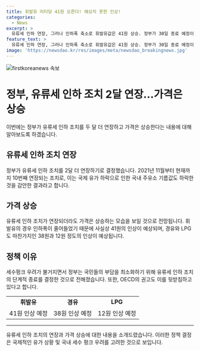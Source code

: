 ```yaml
---
title: 휘발유 리터당 41원 오른다! 예상치 못한 인상!
categories:
  - News
excerpt: >
  유류세 인하 연장, 그러나 인하폭 축소로 휘발유값은 41원 상승. 정부가 30일 종료 예정이던 유류세 인하 조치를 2달 더 연장했지만, 인하폭 축소로 실질적으로 기름값이 올라가게 될 전망이다. 휘발유는 205원에서 164원으로 41원, 경유와 LPG도 약 30원 상승할 것으로 예상되며, 세수 확보를 위한 조치라는 설명이 나왔다. OECD의 권고와 이어진 조치로 두 해 연속 대규모 세수 펑크 우려가 불거진 상황에서 나라살림을 보여주는 관리재정수지의 적자가 계속되고 있어 이는 필연적인 조치로 분석됩니다.
feature_text: >
  유류세 인하 연장, 그러나 인하폭 축소로 휘발유값은 41원 상승. 정부가 30일 종료 예정이던 유류세 인하 조치를 2달 더 연장했지만, 인하폭 축소로 실질적으로 기름값이 올라가게 될 전망이다. 휘발유는 205원에서 164원으로 41원, 경유와 LPG도 약 30원 상승할 것으로 예상되며, 세수 확보를 위한 조치라는 설명이 나왔다. OECD의 권고와 이어진 조치로 두 해 연속 대규모 세수 펑크 우려가 불거진 상황에서 나라살림을 보여주는 관리재정수지의 적자가 계속되고 있어 이는 필연적인 조치로 분석됩니다.
image: 'https://newsdao.kr/res/images/meta/newsdao_breakingnews.jpg'
---
```


<p><img src="https://newsdao.kr/res/images/meta/newsdao_breakingnews.jpg" alt="firstkoreanews 속보" /></p>

<h1>정부, 유류세 인하 조치 2달 연장…가격은 상승</h1>

<p data-ke-size="size16">이번에는 정부가 유류세 인하 조치를 두 달 더 연장하고 가격은 상승한다는 내용에 대해 알아보도록 하겠습니다.</p>

<h2>유류세 인하 조치 연장</h2>

<p data-ke-size="size16">정부가 유류세 인하 조치를 2달 더 연장하기로 결정했습니다. 2021년 11월부터 현재까지 10번째 연장되는 조치로, 이는 국제 유가 하락으로 인한 국내 주유소 기름값도 하락한 것을 감안한 결과라고 합니다.</p>

<h2>가격 상승</h2>

<p data-ke-size="size16">유류세 인하 조치가 연장되더라도 가격은 상승하는 모습을 보일 것으로 전망됩니다. 휘발유의 경우 인하폭이 줄어들었기 때문에 사실상 41원의 인상이 예상되며, 경유와 LPG도 마찬가지인 38원과 12원 정도의 인상이 예상됩니다.</p>

<h2>정책 이유</h2>

<p data-ke-size="size16">세수펑크 우려가 불거지면서 정부는 국민들의 부담을 최소화하기 위해 유류세 인하 조치의 단계적 종료를 결정한 것으로 전해졌습니다. 또한, OECD의 권고도 이를 뒷받침하고 있다고 합니다.</p>

<table>
    <tr>
        <td style="text-align: center; height: 17px;"><b>휘발유</b></td>
        <td style="text-align: center; height: 17px;"><b>경유</b></td>
        <td style="text-align: center; height: 17px;"><b>LPG</b></td>
    </tr>
    <tr>
        <td style="text-align: center; height: 17px;">41원 인상 예정</td>
        <td style="text-align: center; height: 17px;">38원 인상 예정</td>
        <td style="text-align: center; height: 17px;">12원 인상 예정</td>
    </tr>
</table>

<hr>

<p data-ke-size="size16">유류세 인하 조치의 연장과 가격 상승에 대한 내용을 소개드렸습니다. 이러한 정책 결정은 국제적인 유가 상황 및 국내 세수 펑크 우려를 고려한 것으로 보입니다.</p>

